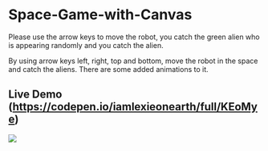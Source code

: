 # Space-Game-with-Canvas
Please use the arrow keys to move the robot, you catch the green alien who is appearing randomly and you catch the alien. 


By using arrow keys left, right, top and bottom, move the robot in the space and catch the aliens. There are some added animations to it.

## Live Demo (https://codepen.io/iamlexieonearth/full/KEoMye)

<img src="https://res.cloudinary.com/dv3lue3qa/image/upload/v1558500321/space-game.png"> 
